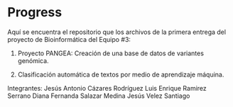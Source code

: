 # Progress

Aquí se encuentra el repositorio que los archivos de la primera 
entrega del proyecto de Bioinformática del Equipo #3:

1.  Proyecto PANGEA: Creación de una base de datos de variantes genómica.

2.  Clasificación automática de textos por medio de aprendizaje máquina.

Integrantes: 
Jesús Antonio Cázares Rodríguez 
Luis Enrique Ramirez Serrano 
Diana Fernanda Salazar Medina 
Jesús Velez Santiago
